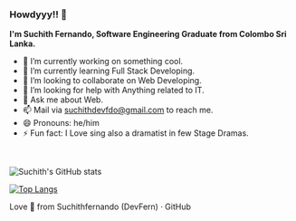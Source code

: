 ### Howdyyy!! 👋
**I'm Suchith Fernando, Software Engineering Graduate from Colombo Sri Lanka.**



- 🔭 I’m currently working on something cool.
- 🌱 I’m currently learning Full Stack Developing.
- 👯 I’m looking to collaborate on Web Developing.
- 🤔 I’m looking for help with Anything related to IT.
- 💬 Ask me about Web.
- 📫 Mail via suchithdevfdo@gmail.com to reach me.
- 😄 Pronouns: he/him
- ⚡ Fun fact: I Love sing also a dramatist in few Stage Dramas.
<br>

![Suchith's GitHub stats](https://github-readme-stats.vercel.app/api?username=Suchithfernando&theme=algolia&show_icons=true)
<br>

[![Top Langs](https://github-readme-stats.vercel.app/api/top-langs/?username=Suchithfernando&layout=compact)](https://github.com/Suchithfernando/github-readme-stats)

Love 💖 from Suchithfernando (DevFern) · GitHub

